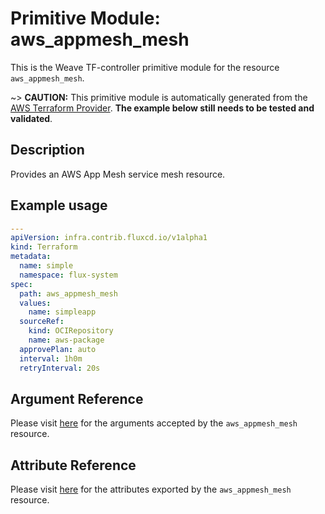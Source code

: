 
# Primitive Module: aws_appmesh_mesh

This is the Weave TF-controller primitive module for the resource `aws_appmesh_mesh`.

~> **CAUTION:** This primitive module is automatically generated from the [AWS Terraform Provider](https://registry.terraform.io/providers/hashicorp/aws/latest/docs/resources/appmesh_mesh). **The example below still needs to be tested and validated**.

## Description

Provides an AWS App Mesh service mesh resource.

## Example usage

```yaml
---
apiVersion: infra.contrib.fluxcd.io/v1alpha1
kind: Terraform
metadata:
  name: simple
  namespace: flux-system
spec:
  path: aws_appmesh_mesh
  values:
    name: simpleapp
  sourceRef:
    kind: OCIRepository
    name: aws-package
  approvePlan: auto
  interval: 1h0m
  retryInterval: 20s
```

## Argument Reference

Please visit [here](https://registry.terraform.io/providers/hashicorp/aws/latest/docs/resources/appmesh_mesh#argument-reference) for the arguments accepted by the `aws_appmesh_mesh` resource.

## Attribute Reference

Please visit [here](https://registry.terraform.io/providers/hashicorp/aws/latest/docs/resources/appmesh_mesh#attributes-reference) for the attributes exported by the `aws_appmesh_mesh` resource.
